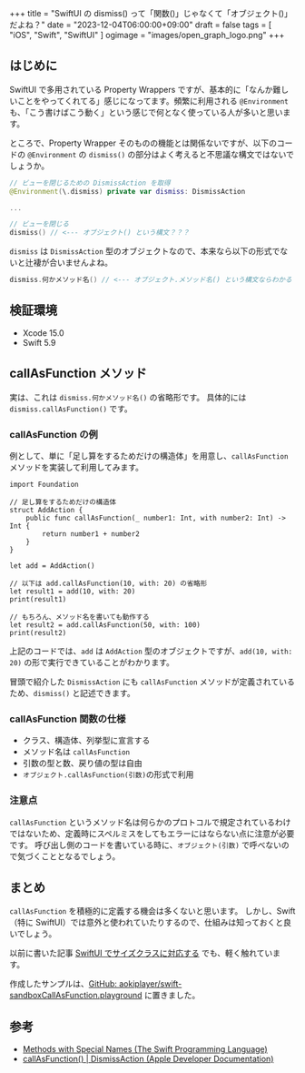 +++
title = "SwiftUI の dismiss() って「関数()」じゃなくて「オブジェクト()」だよね？"
date = "2023-12-04T06:00:00+09:00"
draft = false
tags = [ "iOS", "Swift", "SwiftUI" ]
ogimage = "images/open_graph_logo.png"
+++

## はじめに
SwiftUI で多用されている Property Wrappers ですが、基本的に「なんか難しいことをやってくれてる」感じになってます。頻繁に利用される `@Environment` も、「こう書けばこう動く」という感じで何となく使っている人が多いと思います。

ところで、Property Wrapper そのものの機能とは関係ないですが、以下のコードの `@Environment` の `dismiss()` の部分はよく考えると不思議な構文ではないでしょうか。

```swift
// ビューを閉じるための DismissAction を取得
@Environment(\.dismiss) private var dismiss: DismissAction

...

// ビューを閉じる
dismiss() // <--- オブジェクト() という構文？？？
```

`dismiss` は `DismissAction` 型のオブジェクトなので、本来なら以下の形式でないと辻褄が合いませんよね。

```swift
dismiss.何かメソッド名() // <--- オブジェクト.メソッド名() という構文ならわかる
```

## 検証環境
- Xcode 15.0
- Swift 5.9

## callAsFunction メソッド
実は、これは `dismiss.何かメソッド名()` の省略形です。
具体的には `dismiss.callAsFunction()` です。

### callAsFunction の例
例として、単に「足し算をするためだけの構造体」を用意し、`callAsFunction` メソッドを実装して利用してみます。

```swift: callAsFunction の例
import Foundation

// 足し算をするためだけの構造体
struct AddAction {
    public func callAsFunction(_ number1: Int, with number2: Int) -> Int {
        return number1 + number2
    }
}

let add = AddAction()

// 以下は add.callAsFunction(10, with: 20) の省略形
let result1 = add(10, with: 20)
print(result1)

// もちろん、メソッド名を書いても動作する
let result2 = add.callAsFunction(50, with: 100)
print(result2)
```

上記のコードでは、`add` は `AddAction` 型のオブジェクトですが、`add(10, with: 20)` の形で実行できていることがわかります。

冒頭で紹介した `DismissAction` にも `callAsFunction` メソッドが定義されているため、`dismiss()` と記述できます。

### callAsFunction 関数の仕様
- クラス、構造体、列挙型に宣言する
- メソッド名は `callAsFunction`
- 引数の型と数、戻り値の型は自由
- `オブジェクト.callAsFunction(引数)`の形式で利用

### 注意点
`callAsFunction` というメソッド名は何らかのプロトコルで規定されているわけではないため、定義時にスペルミスをしてもエラーにはならない点に注意が必要です。
呼び出し側のコードを書いている時に、`オブジェクト(引数)` で呼べないので気づくこととなるでしょう。

## まとめ
`callAsFunction` を積極的に定義する機会は多くないと思います。
しかし、Swift（特に SwiftUI）では意外と使われていたりするので、仕組みは知っておくと良いでしょう。

以前に書いた記事 [SwiftUI でサイズクラスに対応する](https://qiita.com/aokiplayer/items/a91213b953c2a805626a) でも、軽く触れています。

作成したサンプルは、[GitHub: aokiplayer/swift-sandboxCallAsFunction.playground](https://github.com/aokiplayer/swift-sandbox/tree/master/CallAsFunction) に置きました。

## 参考
- [Methods with Special Names (The Swift Programming Language)](https://docs.swift.org/swift-book/documentation/the-swift-programming-language/declarations/#Methods-with-Special-Names)
- [callAsFunction() | DismissAction (Apple Developer Documentation)](https://developer.apple.com/documentation/swiftui/dismissaction/callasfunction())
